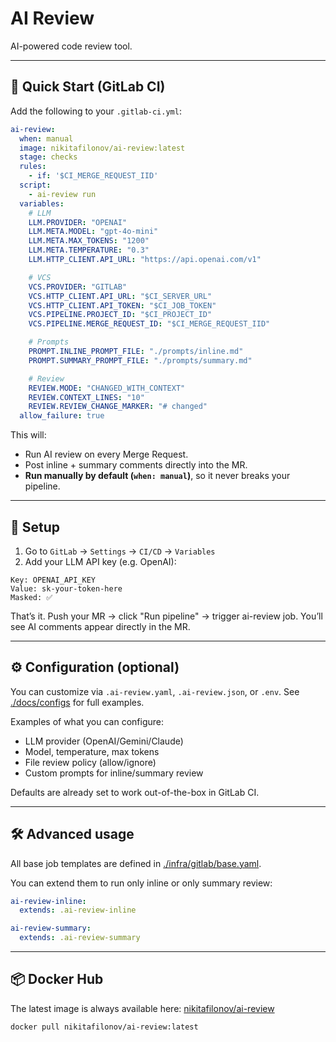 # AI Review

AI-powered code review tool.

---

## 🚀 Quick Start (GitLab CI)

Add the following to your `.gitlab-ci.yml`:

```yaml
ai-review:
  when: manual
  image: nikitafilonov/ai-review:latest
  stage: checks
  rules:
    - if: '$CI_MERGE_REQUEST_IID'
  script:
    - ai-review run
  variables:
    # LLM
    LLM.PROVIDER: "OPENAI"
    LLM.META.MODEL: "gpt-4o-mini"
    LLM.META.MAX_TOKENS: "1200"
    LLM.META.TEMPERATURE: "0.3"
    LLM.HTTP_CLIENT.API_URL: "https://api.openai.com/v1"

    # VCS
    VCS.PROVIDER: "GITLAB"
    VCS.HTTP_CLIENT.API_URL: "$CI_SERVER_URL"
    VCS.HTTP_CLIENT.API_TOKEN: "$CI_JOB_TOKEN"
    VCS.PIPELINE.PROJECT_ID: "$CI_PROJECT_ID"
    VCS.PIPELINE.MERGE_REQUEST_ID: "$CI_MERGE_REQUEST_IID"

    # Prompts
    PROMPT.INLINE_PROMPT_FILE: "./prompts/inline.md"
    PROMPT.SUMMARY_PROMPT_FILE: "./prompts/summary.md"

    # Review
    REVIEW.MODE: "CHANGED_WITH_CONTEXT"
    REVIEW.CONTEXT_LINES: "10"
    REVIEW.REVIEW_CHANGE_MARKER: "# changed"
  allow_failure: true
```

This will:

- Run AI review on every Merge Request.
- Post inline + summary comments directly into the MR.
- **Run manually by default (`when: manual`)**, so it never breaks your pipeline.

---

## 🔑 Setup

1. Go to `GitLab` → `Settings` → `CI/CD` → `Variables`
2. Add your LLM API key (e.g. OpenAI):

```text
Key: OPENAI_API_KEY
Value: sk-your-token-here
Masked: ✅
```

That’s it. Push your MR → click "Run pipeline" → trigger ai-review job.
You’ll see AI comments appear directly in the MR.

---

## ⚙️ Configuration (optional)

You can customize via `.ai-review.yaml`, `.ai-review.json`, or `.env`. See [./docs/configs](./docs/configs) for full
examples.

Examples of what you can configure:

- LLM provider (OpenAI/Gemini/Claude)
- Model, temperature, max tokens
- File review policy (allow/ignore)
- Custom prompts for inline/summary review

Defaults are already set to work out-of-the-box in GitLab CI.

---

## 🛠 Advanced usage

All base job templates are defined in [./infra/gitlab/base.yaml](./infra/gitlab/base.yaml).

You can extend them to run only inline or only summary review:

```yaml
ai-review-inline:
  extends: .ai-review-inline

ai-review-summary:
  extends: .ai-review-summary
```

---

## 📦 Docker Hub

The latest image is always available here: [nikitafilonov/ai-review](https://hub.docker.com/r/nikitafilonov/ai-review)

```shell
docker pull nikitafilonov/ai-review:latest
```

